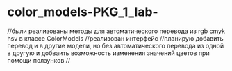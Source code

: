 # color_models-PKG_1_lab-
//были реализованы методы для автоматического перевода из rgb cmyk hsv в классе ColorModels
//реализован интерфейс
//планирую добавить перевод и в другие модели, но без автоматического перевода из одной в другую и добваить возможность изменения значений цветов при помощи ползунков
//

